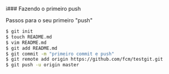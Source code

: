 i### Fazendo o primeiro push

Passos para o seu primeiro "push"

```sh
$ git init
$ touch README.md
$ vim README.md
$ git add README.md
$ git commit -m "primeiro commit e push"
$ git remote add origin https://github.com/fcm/testgit.git
$ git push -u origin master
```
